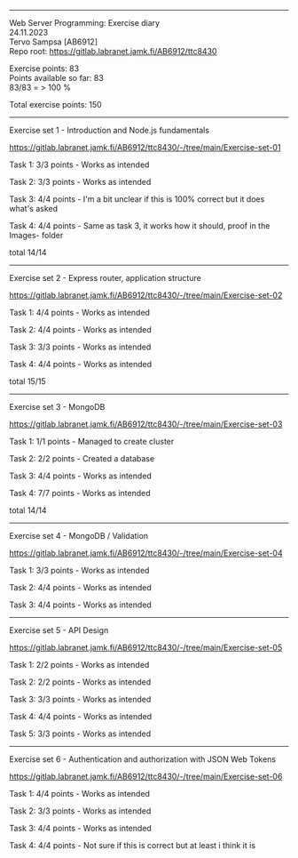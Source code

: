 ---------------------

Web Server Programming: Exercise diary  
24.11.2023  
Tervo Sampsa [AB6912]  
Repo root: https://gitlab.labranet.jamk.fi/AB6912/ttc8430  

Exercise points: 83  
Points available so far: 83  
83/83 = > 100 %  

Total exercise points: 150

-----------------

Exercise set 1 - Introduction and Node.js fundamentals   

https://gitlab.labranet.jamk.fi/AB6912/ttc8430/-/tree/main/Exercise-set-01  

Task 1: 3/3 points - Works as intended  

Task 2: 3/3 points - Works as intended  

Task 3: 4/4 points - I'm a bit unclear if this is 100% correct but it does what's asked

Task 4: 4/4 points - Same as task 3, it works how it should, proof in the Images- folder

total 14/14  

------------------

Exercise set 2 - Express router, application structure   

https://gitlab.labranet.jamk.fi/AB6912/ttc8430/-/tree/main/Exercise-set-02  

Task 1: 4/4 points - Works as intended  

Task 2: 4/4 points - Works as intended  

Task 3: 3/3 points - Works as intended

Task 4: 4/4 points - Works as intended

total 15/15  

------------------
Exercise set 3 - MongoDB  

https://gitlab.labranet.jamk.fi/AB6912/ttc8430/-/tree/main/Exercise-set-03  

Task 1: 1/1 points - Managed to create cluster  

Task 2: 2/2 points - Created a database  

Task 3: 4/4 points - Works as intended

Task 4: 7/7 points - Works as intended

total 14/14  

------------------
Exercise set 4 - MongoDB / Validation  

https://gitlab.labranet.jamk.fi/AB6912/ttc8430/-/tree/main/Exercise-set-04  

Task 1: 3/3 points - Works as intended  

Task 2: 4/4 points - Works as intended  

Task 3: 4/4 points - Works as intended

------------------
Exercise set 5 - API Design  

https://gitlab.labranet.jamk.fi/AB6912/ttc8430/-/tree/main/Exercise-set-05  

Task 1: 2/2 points - Works as intended  

Task 2: 2/2 points - Works as intended  

Task 3: 3/3 points - Works as intended  

Task 4: 4/4 points - Works as intended  

Task 5: 3/3 points - Works as intended  

------------------
Exercise set 6 - Authentication and authorization with JSON Web Tokens  

https://gitlab.labranet.jamk.fi/AB6912/ttc8430/-/tree/main/Exercise-set-06  

Task 1: 4/4 points - Works as intended  

Task 2: 3/3 points - Works as intended  

Task 3: 4/4 points - Works as intended  

Task 4: 4/4 points - Not sure if this is correct but at least i think it is  